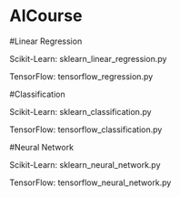 # AICourse

#Linear Regression

Scikit-Learn: sklearn_linear_regression.py

TensorFlow: tensorflow_regression.py

#Classification

Scikit-Learn: sklearn_classification.py

TensorFlow: tensorflow_classification.py

#Neural Network

Scikit-Learn: sklearn_neural_network.py

TensorFlow: tensorflow_neural_network.py